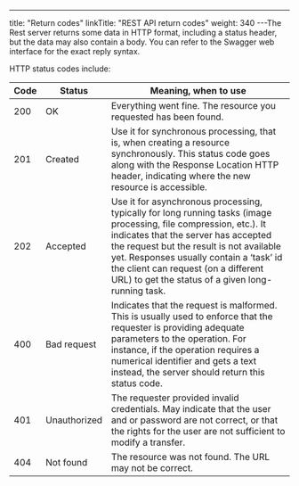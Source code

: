 ---
title: "Return codes"
linkTitle: "REST API return codes"
weight: 340
---The Rest server returns some data in HTTP format, including a status header, but the data may also contain a body. You can refer to the Swagger web interface for the exact reply syntax.

HTTP status codes include:


| Code  | Status  | Meaning, when to use  |
| --- | --- | --- |
| 200  | OK  | Everything went fine. The resource you requested has been found.  |
| 201  | Created  | Use it for synchronous processing, that is, when creating a resource synchronously. This status code goes along with the Response Location HTTP header, indicating where the new resource is accessible.  |
| 202  | Accepted  | Use it for asynchronous processing, typically for long running tasks (image processing, file compression, etc.). It indicates that the server has accepted the request but the result is not available yet. Responses usually contain a ‘task’ id the client can request (on a different URL) to get the status of a given long-running task.  |
| 400  | Bad request  | Indicates that the request is malformed. This is usually used to enforce that the requester is providing adequate parameters to the operation. For instance, if the operation requires a numerical identifier and gets a text instead, the server should return this status code.  |
| 401  | Unauthorized  | The requester provided invalid credentials. May indicate that the user and or password are not correct, or that the rights for the user are not sufficient to modify a transfer.  |
| 404  | Not found  | The resource was not found. The URL may not be correct.  |

